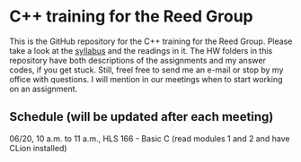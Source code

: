 # C++ training for the Reed Group

This is the GitHub repository for the C++ training for the Reed Group. Please take a look at the [syllabus](https://docs.google.com/document/d/11lC7m2Pk4_-8PTe1Ze_LO5Xr_EJM8nxu2OdtX5lrDmY/edit?pli=1) and the readings in it. The HW folders in this repository have both descriptions of the assignments and my answer codes, if you get stuck. Still, freel free to send me an e-mail or stop by my office with questions. I will mention in our meetings when to start working on an assignment.

## Schedule (will be updated after each meeting)
06/20, 10 a.m. to 11 a.m., HLS 166 - Basic C (read modules 1 and 2 and have CLion installed)
